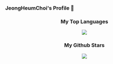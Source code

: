 ### JeongHeumChoi's Profile 👋

**<h3 align="center"> My Top Languages </p>**

<div align="center">
	<img src="https://github-readme-stats.vercel.app/api/top-langs/?username=jeongheumchoi&layout=compact">
</div>

**<h3 align="center"> My Github Stars </p>**

<div align="center">
	<img src="https://github-readme-stats.vercel.app/api?username=jeongheumchoi&show_icons=true">
</div>
